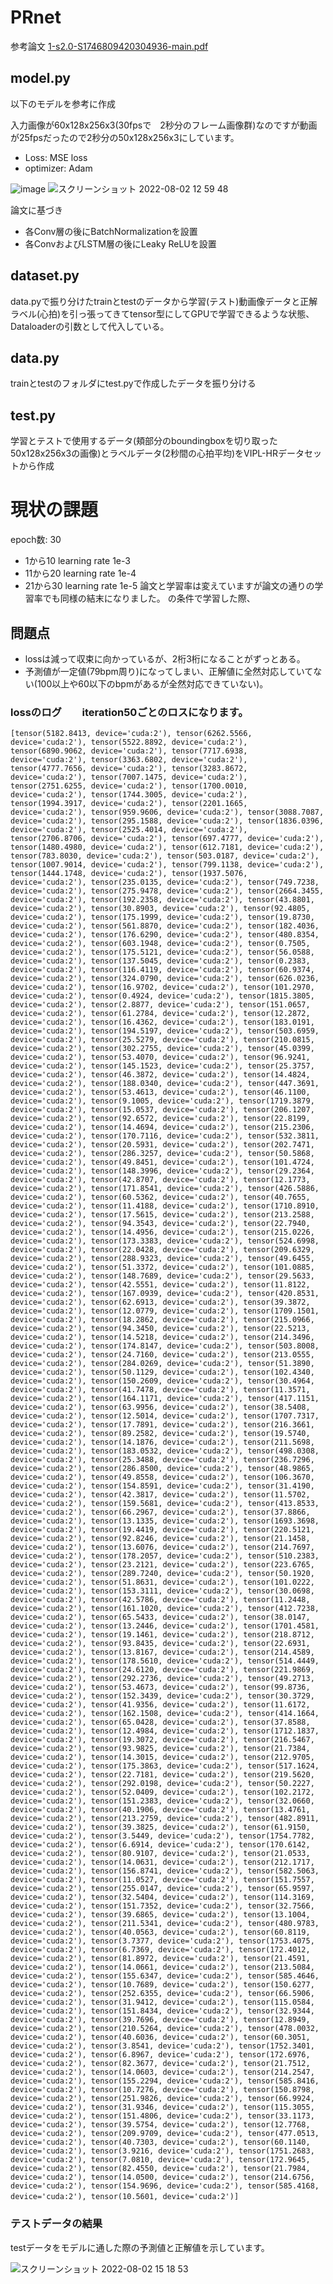 # PRnet

参考論文
[1-s2.0-S1746809420304936-main.pdf](https://github.com/kaishu16/PRnet/files/9241286/1-s2.0-S1746809420304936-main.pdf)


## model.py
以下のモデルを参考に作成

入力画像が60x128x256x3(30fpsで　2秒分のフレーム画像群)なのですが動画が25fpsだったので2秒分の50x128x256x3にしています。

- Loss: MSE loss
- optimizer: Adam

![image](https://user-images.githubusercontent.com/43696731/182303896-ec3b10b1-ccda-45c4-aabb-1f00ada5b777.png)
![スクリーンショット 2022-08-02 12 59 48](https://user-images.githubusercontent.com/43696731/182303792-550c965f-dd13-4d82-bd42-7423778b156c.png)

論文に基づき
- 各Conv層の後にBatchNormalizationを設置
- 各ConvおよびLSTM層の後にLeaky ReLUを設置


## dataset.py
data.pyで振り分けたtrainとtestのデータから学習(テスト)動画像データと正解ラベル(心拍)を引っ張ってきてtensor型にしてGPUで学習できるような状態、Dataloaderの引数として代入している。

## data.py
trainとtestのフォルダにtest.pyで作成したデータを振り分ける

## test.py
学習とテストで使用するデータ(頬部分のboundingboxを切り取った50x128x256x3の画像)とラベルデータ(2秒間の心拍平均)をVIPL-HRデータセットから作成


# 現状の課題

epoch数: 30

- 1から10 learning rate 1e-3
- 11から20 learning rate 1e-4
- 21から30 learning rate 1e-5
論文と学習率は変えていますが論文の通りの学習率でも同様の結末になりました。
の条件で学習した際、

## 問題点
- lossは減って収束に向かっているが、2桁3桁になることがずっとある。
- 予測値が一定値(79bpm周り)になってしまい、正解値に全然対応していてない(100以上や60以下のbpmがあるが全然対応できていない)。


### lossのログ　　iteration50ごとのロスになります。

```[tensor(5182.8413, device='cuda:2'), tensor(6262.5566, device='cuda:2'), tensor(5522.8892, device='cuda:2'), tensor(6890.9062, device='cuda:2'), tensor(7717.6938, device='cuda:2'), tensor(3363.6802, device='cuda:2'), tensor(4777.7656, device='cuda:2'), tensor(3283.8672, device='cuda:2'), tensor(7007.1475, device='cuda:2'), tensor(2751.6255, device='cuda:2'), tensor(1700.0010, device='cuda:2'), tensor(1744.3005, device='cuda:2'), tensor(1994.3917, device='cuda:2'), tensor(2201.1665, device='cuda:2'), tensor(959.9606, device='cuda:2'), tensor(3088.7087, device='cuda:2'), tensor(295.1588, device='cuda:2'), tensor(1836.0396, device='cuda:2'), tensor(2525.4014, device='cuda:2'), tensor(2706.8706, device='cuda:2'), tensor(697.4777, device='cuda:2'), tensor(1480.4980, device='cuda:2'), tensor(612.7181, device='cuda:2'), tensor(783.8030, device='cuda:2'), tensor(503.0187, device='cuda:2'), tensor(1007.9014, device='cuda:2'), tensor(799.1138, device='cuda:2'), tensor(1444.1748, device='cuda:2'), tensor(1937.5076, device='cuda:2'), tensor(235.0135, device='cuda:2'), tensor(749.7238, device='cuda:2'), tensor(275.9478, device='cuda:2'), tensor(2664.3455, device='cuda:2'), tensor(192.2358, device='cuda:2'), tensor(43.8801, device='cuda:2'), tensor(30.8903, device='cuda:2'), tensor(92.4805, device='cuda:2'), tensor(175.1999, device='cuda:2'), tensor(19.8730, device='cuda:2'), tensor(561.8870, device='cuda:2'), tensor(182.4036, device='cuda:2'), tensor(176.6290, device='cuda:2'), tensor(480.8354, device='cuda:2'), tensor(603.1948, device='cuda:2'), tensor(0.7505, device='cuda:2'), tensor(175.5121, device='cuda:2'), tensor(56.0588, device='cuda:2'), tensor(137.5045, device='cuda:2'), tensor(0.2383, device='cuda:2'), tensor(116.4119, device='cuda:2'), tensor(60.9374, device='cuda:2'), tensor(324.0790, device='cuda:2'), tensor(626.0236, device='cuda:2'), tensor(16.9702, device='cuda:2'), tensor(101.2970, device='cuda:2'), tensor(0.4924, device='cuda:2'), tensor(1815.3805, device='cuda:2'), tensor(2.8877, device='cuda:2'), tensor(151.0657, device='cuda:2'), tensor(61.2784, device='cuda:2'), tensor(12.2872, device='cuda:2'), tensor(16.4362, device='cuda:2'), tensor(183.0191, device='cuda:2'), tensor(194.5197, device='cuda:2'), tensor(503.6959, device='cuda:2'), tensor(25.5279, device='cuda:2'), tensor(210.0815, device='cuda:2'), tensor(302.2755, device='cuda:2'), tensor(45.0399, device='cuda:2'), tensor(53.4070, device='cuda:2'), tensor(96.9241, device='cuda:2'), tensor(145.1523, device='cuda:2'), tensor(25.3757, device='cuda:2'), tensor(46.3872, device='cuda:2'), tensor(14.4824, device='cuda:2'), tensor(188.0340, device='cuda:2'), tensor(447.3691, device='cuda:2'), tensor(53.4613, device='cuda:2'), tensor(46.1100, device='cuda:2'), tensor(9.1005, device='cuda:2'), tensor(1719.3879, device='cuda:2'), tensor(15.0537, device='cuda:2'), tensor(206.1207, device='cuda:2'), tensor(92.6572, device='cuda:2'), tensor(22.8199, device='cuda:2'), tensor(14.4694, device='cuda:2'), tensor(215.2306, device='cuda:2'), tensor(170.7116, device='cuda:2'), tensor(532.3811, device='cuda:2'), tensor(20.5931, device='cuda:2'), tensor(202.7471, device='cuda:2'), tensor(286.3257, device='cuda:2'), tensor(50.5868, device='cuda:2'), tensor(49.8451, device='cuda:2'), tensor(101.4724, device='cuda:2'), tensor(148.3996, device='cuda:2'), tensor(29.2364, device='cuda:2'), tensor(42.8707, device='cuda:2'), tensor(12.1773, device='cuda:2'), tensor(171.8541, device='cuda:2'), tensor(426.5886, device='cuda:2'), tensor(60.5362, device='cuda:2'), tensor(40.7655, device='cuda:2'), tensor(11.4188, device='cuda:2'), tensor(1710.8910, device='cuda:2'), tensor(17.5615, device='cuda:2'), tensor(213.2588, device='cuda:2'), tensor(94.3543, device='cuda:2'), tensor(22.7940, device='cuda:2'), tensor(14.4956, device='cuda:2'), tensor(215.0226, device='cuda:2'), tensor(173.3383, device='cuda:2'), tensor(524.6998, device='cuda:2'), tensor(22.0428, device='cuda:2'), tensor(209.6329, device='cuda:2'), tensor(288.9323, device='cuda:2'), tensor(49.6455, device='cuda:2'), tensor(51.3372, device='cuda:2'), tensor(101.0885, device='cuda:2'), tensor(148.7689, device='cuda:2'), tensor(29.5633, device='cuda:2'), tensor(42.5551, device='cuda:2'), tensor(11.8122, device='cuda:2'), tensor(167.0939, device='cuda:2'), tensor(420.8531, device='cuda:2'), tensor(62.6913, device='cuda:2'), tensor(39.3872, device='cuda:2'), tensor(12.0779, device='cuda:2'), tensor(1709.1501, device='cuda:2'), tensor(18.2862, device='cuda:2'), tensor(215.0966, device='cuda:2'), tensor(94.3450, device='cuda:2'), tensor(22.5213, device='cuda:2'), tensor(14.5218, device='cuda:2'), tensor(214.3496, device='cuda:2'), tensor(174.8147, device='cuda:2'), tensor(503.8008, device='cuda:2'), tensor(24.7160, device='cuda:2'), tensor(213.0555, device='cuda:2'), tensor(284.0269, device='cuda:2'), tensor(51.3890, device='cuda:2'), tensor(50.1129, device='cuda:2'), tensor(102.4340, device='cuda:2'), tensor(150.2609, device='cuda:2'), tensor(30.4964, device='cuda:2'), tensor(41.7478, device='cuda:2'), tensor(11.3571, device='cuda:2'), tensor(164.1171, device='cuda:2'), tensor(417.1151, device='cuda:2'), tensor(63.9956, device='cuda:2'), tensor(38.5408, device='cuda:2'), tensor(12.5014, device='cuda:2'), tensor(1707.7317, device='cuda:2'), tensor(17.7891, device='cuda:2'), tensor(216.3661, device='cuda:2'), tensor(89.2582, device='cuda:2'), tensor(19.5740, device='cuda:2'), tensor(14.1876, device='cuda:2'), tensor(211.5698, device='cuda:2'), tensor(183.0532, device='cuda:2'), tensor(498.0308, device='cuda:2'), tensor(25.3488, device='cuda:2'), tensor(236.7296, device='cuda:2'), tensor(286.8500, device='cuda:2'), tensor(48.9865, device='cuda:2'), tensor(49.8558, device='cuda:2'), tensor(106.3670, device='cuda:2'), tensor(154.8591, device='cuda:2'), tensor(31.4190, device='cuda:2'), tensor(42.3817, device='cuda:2'), tensor(11.5702, device='cuda:2'), tensor(159.5681, device='cuda:2'), tensor(413.8533, device='cuda:2'), tensor(66.2967, device='cuda:2'), tensor(37.8866, device='cuda:2'), tensor(13.1335, device='cuda:2'), tensor(1693.3698, device='cuda:2'), tensor(19.4419, device='cuda:2'), tensor(220.5121, device='cuda:2'), tensor(92.8246, device='cuda:2'), tensor(21.1458, device='cuda:2'), tensor(13.6076, device='cuda:2'), tensor(214.7697, device='cuda:2'), tensor(178.2057, device='cuda:2'), tensor(510.2383, device='cuda:2'), tensor(23.2121, device='cuda:2'), tensor(223.6765, device='cuda:2'), tensor(289.7240, device='cuda:2'), tensor(50.1920, device='cuda:2'), tensor(51.8631, device='cuda:2'), tensor(101.0222, device='cuda:2'), tensor(153.3111, device='cuda:2'), tensor(30.0698, device='cuda:2'), tensor(42.5786, device='cuda:2'), tensor(11.2448, device='cuda:2'), tensor(161.1020, device='cuda:2'), tensor(412.7238, device='cuda:2'), tensor(65.5433, device='cuda:2'), tensor(38.0147, device='cuda:2'), tensor(13.2446, device='cuda:2'), tensor(1701.4581, device='cuda:2'), tensor(19.1461, device='cuda:2'), tensor(218.8712, device='cuda:2'), tensor(93.8435, device='cuda:2'), tensor(22.6931, device='cuda:2'), tensor(13.8167, device='cuda:2'), tensor(214.4589, device='cuda:2'), tensor(178.5610, device='cuda:2'), tensor(514.4449, device='cuda:2'), tensor(24.6120, device='cuda:2'), tensor(221.9869, device='cuda:2'), tensor(292.2736, device='cuda:2'), tensor(49.2713, device='cuda:2'), tensor(53.4673, device='cuda:2'), tensor(99.8736, device='cuda:2'), tensor(152.3439, device='cuda:2'), tensor(30.3729, device='cuda:2'), tensor(41.9356, device='cuda:2'), tensor(11.6172, device='cuda:2'), tensor(162.1508, device='cuda:2'), tensor(414.1664, device='cuda:2'), tensor(65.0428, device='cuda:2'), tensor(37.8588, device='cuda:2'), tensor(12.4984, device='cuda:2'), tensor(1712.1837, device='cuda:2'), tensor(19.3072, device='cuda:2'), tensor(216.5467, device='cuda:2'), tensor(93.9825, device='cuda:2'), tensor(21.7384, device='cuda:2'), tensor(14.3015, device='cuda:2'), tensor(212.9705, device='cuda:2'), tensor(175.3863, device='cuda:2'), tensor(517.1624, device='cuda:2'), tensor(22.7181, device='cuda:2'), tensor(219.5620, device='cuda:2'), tensor(292.0198, device='cuda:2'), tensor(50.2227, device='cuda:2'), tensor(52.0409, device='cuda:2'), tensor(102.2172, device='cuda:2'), tensor(151.2383, device='cuda:2'), tensor(32.0660, device='cuda:2'), tensor(40.1906, device='cuda:2'), tensor(13.4761, device='cuda:2'), tensor(213.2759, device='cuda:2'), tensor(482.8911, device='cuda:2'), tensor(39.3825, device='cuda:2'), tensor(61.9150, device='cuda:2'), tensor(3.5449, device='cuda:2'), tensor(1754.7782, device='cuda:2'), tensor(6.6914, device='cuda:2'), tensor(170.6142, device='cuda:2'), tensor(80.9107, device='cuda:2'), tensor(21.0533, device='cuda:2'), tensor(14.0631, device='cuda:2'), tensor(212.1717, device='cuda:2'), tensor(156.8741, device='cuda:2'), tensor(582.5063, device='cuda:2'), tensor(11.0527, device='cuda:2'), tensor(151.7557, device='cuda:2'), tensor(255.0147, device='cuda:2'), tensor(65.9597, device='cuda:2'), tensor(32.5404, device='cuda:2'), tensor(114.3169, device='cuda:2'), tensor(151.7352, device='cuda:2'), tensor(32.7566, device='cuda:2'), tensor(39.6865, device='cuda:2'), tensor(13.1004, device='cuda:2'), tensor(211.5341, device='cuda:2'), tensor(480.9783, device='cuda:2'), tensor(40.0563, device='cuda:2'), tensor(60.8119, device='cuda:2'), tensor(3.7377, device='cuda:2'), tensor(1753.4075, device='cuda:2'), tensor(6.7369, device='cuda:2'), tensor(172.4012, device='cuda:2'), tensor(81.8972, device='cuda:2'), tensor(21.4591, device='cuda:2'), tensor(14.0661, device='cuda:2'), tensor(213.5084, device='cuda:2'), tensor(155.6347, device='cuda:2'), tensor(585.4646, device='cuda:2'), tensor(10.7689, device='cuda:2'), tensor(150.6277, device='cuda:2'), tensor(252.6355, device='cuda:2'), tensor(66.5906, device='cuda:2'), tensor(31.9412, device='cuda:2'), tensor(115.0584, device='cuda:2'), tensor(151.8434, device='cuda:2'), tensor(32.9344, device='cuda:2'), tensor(39.7696, device='cuda:2'), tensor(12.8949, device='cuda:2'), tensor(210.5264, device='cuda:2'), tensor(478.0032, device='cuda:2'), tensor(40.6036, device='cuda:2'), tensor(60.3051, device='cuda:2'), tensor(3.8541, device='cuda:2'), tensor(1752.3401, device='cuda:2'), tensor(6.8967, device='cuda:2'), tensor(172.6976, device='cuda:2'), tensor(82.3677, device='cuda:2'), tensor(21.7512, device='cuda:2'), tensor(14.0603, device='cuda:2'), tensor(214.2547, device='cuda:2'), tensor(155.2294, device='cuda:2'), tensor(585.8416, device='cuda:2'), tensor(10.7276, device='cuda:2'), tensor(150.8798, device='cuda:2'), tensor(251.9826, device='cuda:2'), tensor(66.9924, device='cuda:2'), tensor(31.9346, device='cuda:2'), tensor(115.3055, device='cuda:2'), tensor(151.4806, device='cuda:2'), tensor(33.1173, device='cuda:2'), tensor(39.5754, device='cuda:2'), tensor(12.7768, device='cuda:2'), tensor(209.9709, device='cuda:2'), tensor(477.0513, device='cuda:2'), tensor(40.7303, device='cuda:2'), tensor(60.1140, device='cuda:2'), tensor(3.9216, device='cuda:2'), tensor(1751.2683, device='cuda:2'), tensor(7.0810, device='cuda:2'), tensor(172.9645, device='cuda:2'), tensor(82.4550, device='cuda:2'), tensor(21.7984, device='cuda:2'), tensor(14.0500, device='cuda:2'), tensor(214.6756, device='cuda:2'), tensor(154.9696, device='cuda:2'), tensor(585.4168, device='cuda:2'), tensor(10.5601, device='cuda:2')]　```


### テストデータの結果

testデータをモデルに通した際の予測値と正解値を示しています。

![スクリーンショット 2022-08-02 15 18 53](https://user-images.githubusercontent.com/43696731/182352956-0516c5c6-d6cf-4693-85c0-888b097cc86b.png)


